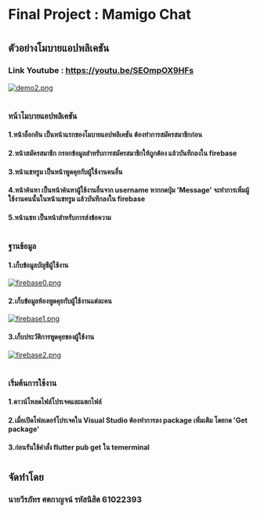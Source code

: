 # Final Project : Mamigo Chat
#  
## ตัวอย่างโมบายแอปพลิเคชัน
### Link Youtube : https://youtu.be/SEOmpOX9HFs
[![demo2.png](https://i.postimg.cc/vBh6Y505/demo2.png)](https://postimg.cc/zbLfpHZf)
#
### หน้าโมบายแอปพลิเคชัน
#### 1.หน้าล็อกอิน เป็นหน้าแรกของโมบายแอปพลิเคชัน ต้องทำการสมัครสมาชิกก่อน
#### 2.หน้าสมัครสมาชิก กรอกข้อมูลสำหรับการสมัครสมาชิกให้ถูกต้อง แล้วบันทึกลงใน firebase 
#### 3.หน้าแชทรูม เป็นหน้าพูดคุยกับผู้ใช้งานคนอื่น 
#### 4.หน้าค้นหา เป็นหน้าค้นหาผู้ใช้งานอื่นจาก username หากกดปุ่ม 'Message' จะทำการเพิ่มผู้ใช้งานคนนั้นในหน้าแชทรูม แล้วบันทึกลงใน firebase
#### 5.หน้าแชท เป็นหน้าสำหรับการส่งข้อความ
#  
### ฐานข้อมูล 
#### 1.เก็บข้อมูลบัญชีผู้ใช้งาน
[![firebase0.png](https://i.postimg.cc/TYYStQVX/firebase0.png)](https://postimg.cc/LhwNXtQy)
#### 2.เก็บข้อมูลห้องพูดคุยกับผู้ใช้งานแต่ละคน
[![firebase1.png](https://i.postimg.cc/V6WGRb56/firebase1.png)](https://postimg.cc/jwC4q2H0)
#### 3.เก็บประวัติการพูดคุยของผู้ใช้งาน
[![firebase2.png](https://i.postimg.cc/dt1H23Fs/firebase2.png)](https://postimg.cc/c6pBZs62)
#
### เริ่มต้นการใช้งาน
#### 1.ดาวน์โหลดไฟล์โปรเจคและแตกไฟล์
#### 2.เมื่อเปิดโฟลเดอร์โปรเจคใน Visual Studio ต้องทำการลง package เพิ่มเติม โดยกด 'Get package'
#### 3.ก่อนรันใช้คำสั่ง flutter pub get ใน temerminal
#
## จัดทำโดย
### นายวีรภัทร ศตกาญจน์ รหัสนิสิต 61022393
